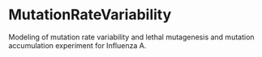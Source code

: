 # MutationRateVariability
Modeling of mutation rate variability and lethal mutagenesis and mutation accumulation experiment for Influenza A.
